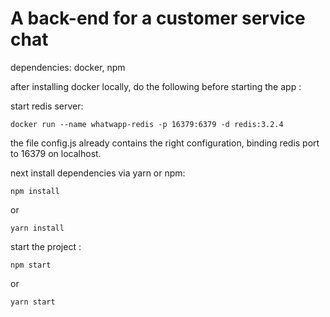# A back-end for a customer service chat
dependencies: docker, npm 

after installing docker locally, do the following before starting the app : 

start redis server:
```
docker run --name whatwapp-redis -p 16379:6379 -d redis:3.2.4
```

the file config.js already contains the right configuration, binding redis port to 16379 on localhost.

next install dependencies via yarn or npm:
```
npm install
```
or
```
yarn install
```

start the project :
```
npm start
```
or
```
yarn start
```




